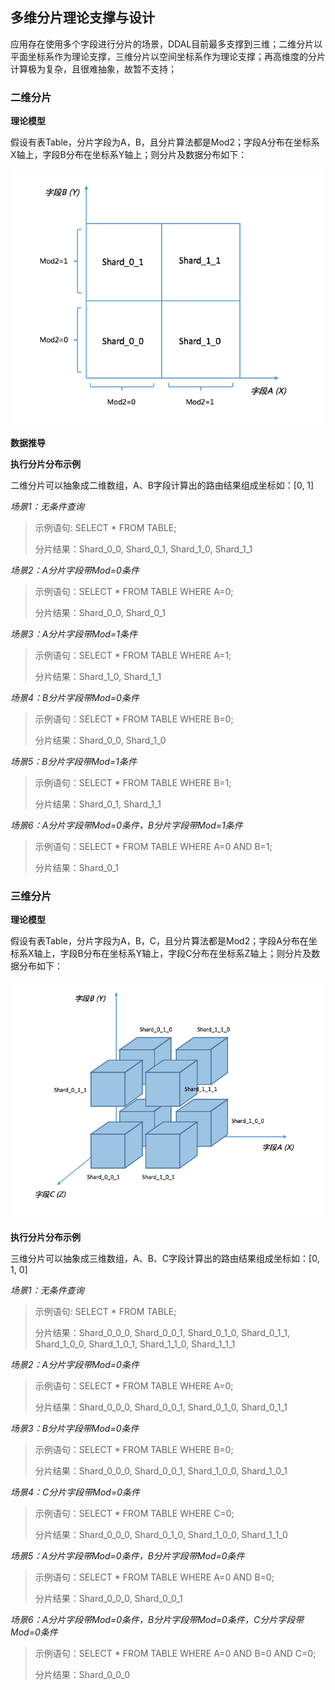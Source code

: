 ## 多维分片理论支撑与设计

应用存在使用多个字段进行分片的场景，DDAL目前最多支撑到三维；二维分片以平面坐标系作为理论支撑，三维分片以空间坐标系作为理论支撑；再高维度的分片计算极为复杂，且很难抽象，故暂不支持；



### 二维分片

**理论模型**

假设有表Table，分片字段为A，B，且分片算法都是Mod2；字段A分布在坐标系X轴上，字段B分布在坐标系Y轴上；则分片及数据分布如下：

![二维分片理论模型](../images/二维分片理论模型.png)

**数据推导**







**执行分片分布示例**

二维分片可以抽象成二维数组，A、B字段计算出的路由结果组成坐标如：[0, 1]

*场景1：无条件查询*

> 示例语句: SELECT * FROM TABLE;
>
> 分片结果：Shard\_0\_0, Shard\_0\_1, Shard\_1\_0, Shard\_1\_1



*场景2：A分片字段带Mod=0条件*

> 示例语句：SELECT * FROM TABLE WHERE A=0;
>
> 分片结果：Shard\_0\_0, Shard\_0\_1



*场景3：A分片字段带Mod=1条件*

> 示例语句：SELECT * FROM TABLE WHERE A=1;
>
> 分片结果：Shard\_1\_0, Shard\_1\_1



*场景4：B分片字段带Mod=0条件*

> 示例语句：SELECT * FROM TABLE WHERE B=0;
>
> 分片结果：Shard\_0\_0, Shard\_1\_0



*场景5：B分片字段带Mod=1条件*

> 示例语句：SELECT * FROM TABLE WHERE B=1;
>
> 分片结果：Shard\_0\_1, Shard\_1\_1



*场景6：A分片字段带Mod=0条件，B分片字段带Mod=1条件*

> 示例语句：SELECT * FROM TABLE WHERE A=0 AND B=1;
>
> 分片结果：Shard\_0\_1



### 三维分片

**理论模型**

假设有表Table，分片字段为A，B，C，且分片算法都是Mod2；字段A分布在坐标系X轴上，字段B分布在坐标系Y轴上，字段C分布在坐标系Z轴上；则分片及数据分布如下：

![二维分片理论模型](../images/三维分片理论模型.png)

**执行分片分布示例**

三维分片可以抽象成三维数组，A、B、C字段计算出的路由结果组成坐标如：[0, 1, 0]

*场景1：无条件查询*

> 示例语句: SELECT * FROM TABLE;
>
> 分片结果：Shard\_0\_0\_0, Shard\_0\_0\_1, Shard\_0\_1\_0, Shard\_0\_1\_1, Shard\_1\_0\_0, Shard\_1\_0\_1, Shard\_1\_1\_0, Shard\_1\_1\_1



*场景2：A分片字段带Mod=0条件*

> 示例语句：SELECT * FROM TABLE WHERE A=0;
>
> 分片结果：Shard\_0\_0\_0, Shard\_0\_0\_1, Shard\_0\_1\_0, Shard\_0\_1\_1



*场景3：B分片字段带Mod=0条件*

> 示例语句：SELECT * FROM TABLE WHERE B=0;
>
> 分片结果：Shard\_0\_0\_0, Shard\_0\_0\_1, Shard\_1\_0\_0, Shard\_1\_0\_1



*场景4：C分片字段带Mod=0条件*

> 示例语句：SELECT * FROM TABLE WHERE C=0;
>
> 分片结果：Shard\_0\_0\_0, Shard\_0\_1\_0, Shard\_1\_0\_0, Shard\_1\_1\_0



*场景5：A分片字段带Mod=0条件，B分片字段带Mod=0条件*

> 示例语句：SELECT * FROM TABLE WHERE A=0 AND B=0;
>
> 分片结果：Shard\_0\_0\_0, Shard\_0\_0\_1



*场景6：A分片字段带Mod=0条件，B分片字段带Mod=0条件，C分片字段带Mod=0条件*

> 示例语句：SELECT * FROM TABLE WHERE A=0 AND B=0 AND C=0;
>
> 分片结果：Shard\_0\_0\_0







